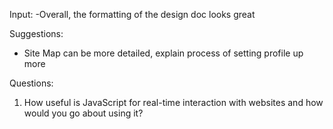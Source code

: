 Input:
-Overall, the formatting of the design doc looks great

Suggestions:
- Site Map can be more detailed, explain process of setting profile up more

Questions:
1) How useful is JavaScript for real-time interaction with websites and how would you go about using it?
